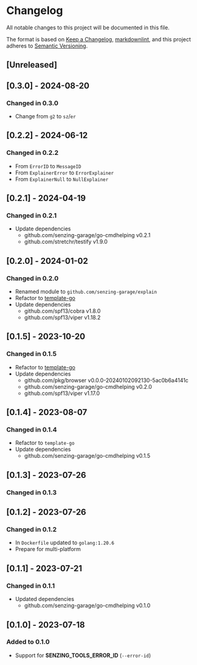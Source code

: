 # Changelog

All notable changes to this project will be documented in this file.

The format is based on [Keep a Changelog](https://keepachangelog.com/en/1.0.0/),
[markdownlint](https://dlaa.me/markdownlint/),
and this project adheres to [Semantic Versioning](https://semver.org/spec/v2.0.0.html).

## [Unreleased]

## [0.3.0] - 2024-08-20

### Changed in 0.3.0

- Change from `g2` to `sz`/`er`

## [0.2.2] - 2024-06-12

### Changed in 0.2.2

- From `ErrorID` to `MessageID`
- From `ExplainerError` to `ErrorExplainer`
- From `ExplainerNull` to `NullExplainer`

## [0.2.1] - 2024-04-19

### Changed in 0.2.1

- Update dependencies
  - github.com/senzing-garage/go-cmdhelping v0.2.1
  - github.com/stretchr/testify v1.9.0

## [0.2.0] - 2024-01-02

### Changed in 0.2.0

- Renamed module to `github.com/senzing-garage/explain`
- Refactor to [template-go](https://github.com/senzing-garage/template-go)
- Update dependencies
  - github.com/spf13/cobra v1.8.0
  - github.com/spf13/viper v1.18.2

## [0.1.5] - 2023-10-20

### Changed in 0.1.5

- Refactor to [template-go](https://github.com/senzing-garage/template-go)
- Update dependencies
  - github.com/pkg/browser v0.0.0-20240102092130-5ac0b6a4141c
  - github.com/senzing-garage/go-cmdhelping v0.2.0
  - github.com/spf13/viper v1.17.0

## [0.1.4] - 2023-08-07

### Changed in 0.1.4

- Refactor to `template-go`
- Update dependencies
  - github.com/senzing-garage/go-cmdhelping v0.1.5

## [0.1.3] - 2023-07-26

### Changed in 0.1.3

## [0.1.2] - 2023-07-26

### Changed in 0.1.2

- In `Dockerfile` updated to `golang:1.20.6`
- Prepare for multi-platform

## [0.1.1] - 2023-07-21

### Changed in 0.1.1

- Updated dependencies
  - github.com/senzing-garage/go-cmdhelping v0.1.0

## [0.1.0] - 2023-07-18

### Added to 0.1.0

- Support for **SENZING_TOOLS_ERROR_ID** (`--error-id`)
